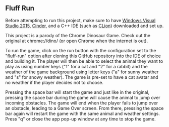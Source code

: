 ## Fluff Run

Before attempting to run this project, make sure to have 
[Windows Visual Studio 2015](https://visualstudio.microsoft.com/vs/older-downloads/), 
[Cinder](https://libcinder.org/docs/guides/index.html), 
and a C++ IDE (such as [CLion](https://www.jetbrains.com/clion/download/#section=windows)) downloaded and set up.

This project is a parody of the Chrome Dinosaur Game. Check out the original at chrome://dino/ (or open Chrome when the internet is out). 

To run the game, click on the run button with the configuration set to the "fluff-run" option after cloning this GitHub 
repository into the IDE of choice and building it. The player will then be able to select the animal they want to play as using 
number keys ("1" for a cat and "2" for a rabbit) and the weather of the game background using letter keys ("a" for sunny weather 
and "s" for snowy weather). The game is pre-set to have a cat avatar and no weather if the player decides not to choose. 

Pressing the space bar will start the game and just like in the original, pressing the space bar during the game will 
cause the animal to jump over incoming obstacles. The game will end when the player fails to jump over an obstacle, 
leading to a Game Over screen. From there, pressing the space bar again will restart the game with the same animal and 
weather settings. Press "q" or close the app pop-up window at any time to stop the game.
